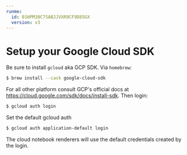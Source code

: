 ```yaml
---
runme:
  id: 01HPM30C7SABJJVXR9CF9D85GX
  version: v3
---
```


# Setup your Google Cloud SDK

Be sure to install `gcloud` aka GCP SDK. Via `homebrew`:

```sh {"id":"01HPM36BJYQPJNPRXN1XEG5GTB"}
$ brew install --cask google-cloud-sdk
```

For all other platform consult GCP's official docs at https://cloud.google.com/sdk/docs/install-sdk. Then login:

```sh {"id":"01HPM3806ZWYRNJYXK4KW3KQ4M"}
$ gcloud auth login
```

Set the default gcloud auth

```sh {"id":"01HQ6D3C0HGXBM29YNH9Z7H9R9","name":"set-gcloud-default"}
$ gcloud auth application-default login
```

The cloud notebook renderers will use the default credentials created by the login.